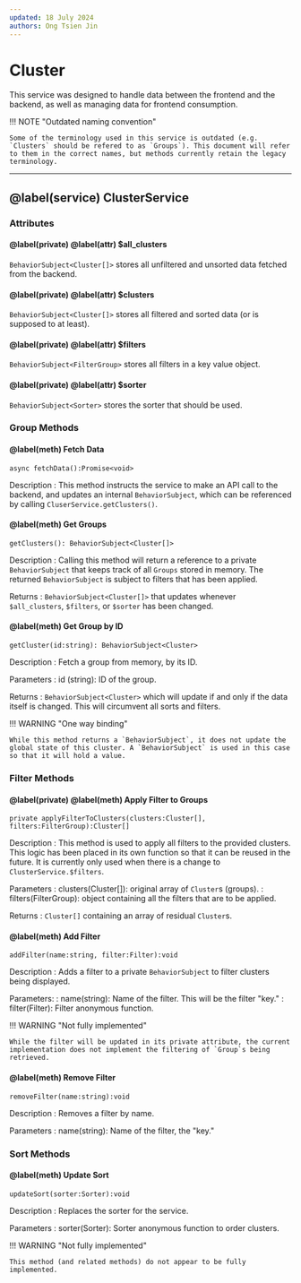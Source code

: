 ```yaml
---
updated: 18 July 2024
authors: Ong Tsien Jin
---
```


# Cluster

This service was designed to handle data between the frontend and the backend, as well as managing data for frontend consumption.

!!! NOTE "Outdated naming convention"

    Some of the terminology used in this service is outdated (e.g. `Clusters` should be refered to as `Groups`). This document will refer to them in the correct names, but methods currently retain the legacy terminology.

---

## @label(service) ClusterService

### Attributes

#### @label(private) @label(attr) $all_clusters

`BehaviorSubject<Cluster[]>` stores all unfiltered and unsorted data fetched from the backend.

#### @label(private) @label(attr) $clusters

`BehaviorSubject<Cluster[]>` stores all filtered and sorted data (or is supposed to at least).

#### @label(private) @label(attr) $filters

`BehaviorSubject<FilterGroup>` stores all filters in a key value object.

#### @label(private) @label(attr) $sorter

`BehaviorSubject<Sorter>` stores the sorter that should be used.

### Group Methods

#### @label(meth) Fetch Data

    async fetchData():Promise<void>

Description
: This method instructs the service to make an API call to the backend, and updates an internal `BehaviorSubject`, which can be referenced by calling `CluserService.getClusters()`.

#### @label(meth) Get Groups

    getClusters(): BehaviorSubject<Cluster[]>

Description
: Calling this method will return a reference to a private `BehaviorSubject` that keeps track of all `Groups` stored in memory. The returned `BehaviorSubject` is subject to filters that has been applied.

Returns
: `BehaviorSubject<Cluster[]>` that updates whenever `$all_clusters`, `$filters`, or `$sorter` has been changed.

#### @label(meth) Get Group by ID

    getCluster(id:string): BehaviorSubject<Cluster>

Description
: Fetch a group from memory, by its ID.

Parameters
: id (string): ID of the group.

Returns
: `BehaviorSubject<Cluster>` which will update if and only if the data itself is changed. This will circumvent all sorts and filters.

!!! WARNING "One way binding"

    While this method returns a `BehaviorSubject`, it does not update the global state of this cluster. A `BehaviorSubject` is used in this case so that it will hold a value.

### Filter Methods

#### @label(private) @label(meth) Apply Filter to Groups

    private applyFilterToClusters(clusters:Cluster[], filters:FilterGroup):Cluster[]

Description
: This method is used to apply all filters to the provided clusters. This logic has been placed in its own function so that it can be reused in the future. It is currently only used when there is a change to `ClusterService.$filters`.

Parameters
: clusters(Cluster[]): original array of `Cluster`s (groups).
: filters(FilterGroup): object containing all the filters that are to be applied.

Returns
: `Cluster[]` containing an array of residual `Cluster`s.

#### @label(meth) Add Filter

    addFilter(name:string, filter:Filter):void

Description
: Adds a filter to a private `BehaviorSubject` to filter clusters being displayed.

Parameters:
: name(string): Name of the filter. This will be the filter "key."
: filter(Filter): Filter anonymous function.

!!! WARNING "Not fully implemented"

    While the filter will be updated in its private attribute, the current implementation does not implement the filtering of `Group`s being retrieved.

#### @label(meth) Remove Filter

    removeFilter(name:string):void

Description
: Removes a filter by name.

Parameters
: name(string): Name of the filter, the "key."

### Sort Methods

#### @label(meth) Update Sort

    updateSort(sorter:Sorter):void

Description
: Replaces the sorter for the service.

Parameters
: sorter(Sorter): Sorter anonymous function to order clusters.

!!! WARNING "Not fully implemented"

    This method (and related methods) do not appear to be fully implemented.
